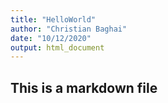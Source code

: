 ```yaml
---
title: "HelloWorld"
author: "Christian Baghai"
date: "10/12/2020"
output: html_document
---
```



## This is a markdown file